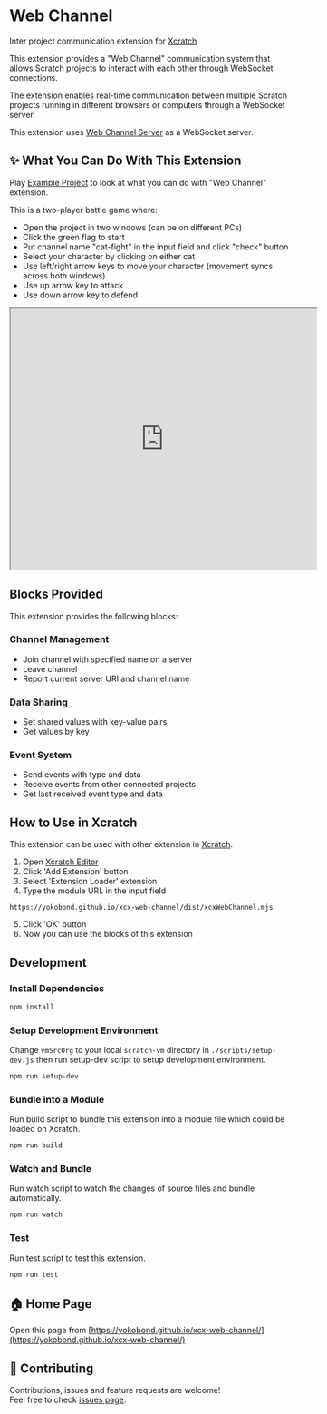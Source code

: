 # Web Channel
Inter project communication extension for [Xcratch](https://xcratch.github.io/)

This extension provides a "Web Channel" communication system that allows Scratch projects to interact with each other through WebSocket connections. 

The extension enables real-time communication between multiple Scratch projects running in different browsers or computers through a WebSocket server.

This extension uses [Web Channel Server](https://github.com/yokobond/xcx-web-channel-server) as a WebSocket server.


## ✨ What You Can Do With This Extension

Play [Example Project](https://xcratch.github.io/editor/#https://yokobond.github.io/xcx-web-channel/projects/cat-fight-wc.sb3) to look at what you can do with "Web Channel" extension. 

This is a two-player battle game where:
- Open the project in two windows (can be on different PCs)
- Click the green flag to start
- Put channel name "cat-fight" in the input field and click "check" button
- Select your character by clicking on either cat 
- Use left/right arrow keys to move your character (movement syncs across both windows)
- Use up arrow key to attack
- Use down arrow key to defend

<iframe src="https://xcratch.github.io/editor/player#https://yokobond.github.io/xcx-web-channel/projects/cat-fight-wc.sb3" width="540px" height="460px"></iframe>


## Blocks Provided

This extension provides the following blocks:

### Channel Management
- Join channel with specified name on a server
- Leave channel 
- Report current server URI and channel name

### Data Sharing
- Set shared values with key-value pairs
- Get values by key

### Event System
- Send events with type and data
- Receive events from other connected projects
- Get last received event type and data


## How to Use in Xcratch

This extension can be used with other extension in [Xcratch](https://xcratch.github.io/). 
1. Open [Xcratch Editor](https://xcratch.github.io/editor)
2. Click 'Add Extension' button
3. Select 'Extension Loader' extension
4. Type the module URL in the input field 
```
https://yokobond.github.io/xcx-web-channel/dist/xcxWebChannel.mjs
```
5. Click 'OK' button
6. Now you can use the blocks of this extension


## Development

### Install Dependencies

```sh
npm install
```

### Setup Development Environment

Change ```vmSrcOrg``` to your local ```scratch-vm``` directory in ```./scripts/setup-dev.js``` then run setup-dev script to setup development environment.

```sh
npm run setup-dev
```

### Bundle into a Module

Run build script to bundle this extension into a module file which could be loaded on Xcratch.

```sh
npm run build
```

### Watch and Bundle

Run watch script to watch the changes of source files and bundle automatically.

```sh
npm run watch
```

### Test

Run test script to test this extension.

```sh
npm run test
```


## 🏠 Home Page

Open this page from [https://yokobond.github.io/xcx-web-channel/](https://yokobond.github.io/xcx-web-channel/)


## 🤝 Contributing

Contributions, issues and feature requests are welcome!<br />Feel free to check [issues page](https://github.com/yokobond/xcx-web-channel/issues). 
